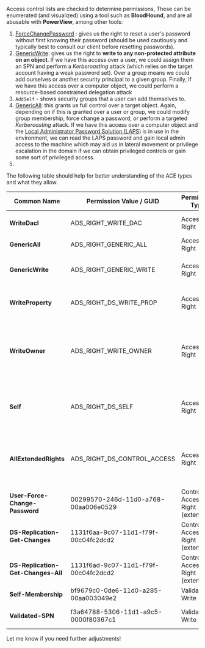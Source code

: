 Access control lists are checked to determine permissions, These can be enumerated (and visualized) using a tool such as **BloodHound**, and are all abusable with **PowerView**, among other tools: 
 1. [ForceChangePassword](https://bloodhound.readthedocs.io/en/latest/data-analysis/edges.html#forcechangepassword) : gives us the right to reset a user's password without first knowing their password (should be used cautiously and typically best to consult our client before resetting passwords).
 2. [GenericWrite](https://bloodhound.readthedocs.io/en/latest/data-analysis/edges.html#genericwrite): gives us the right to **write to any non-protected attribute on an object**. If we have this access over a user, we could assign them an SPN and perform a _Kerberoasting_ attack (which relies on the target account having a weak password set). Over a group means we could add ourselves or another security principal to a given group. Finally, if we have this access over a computer object, we could perform a resource-based constrained delegation attack
 3. `AddSelf` - shows security groups that a user can add themselves to.
 4.  [GenericAll](https://bloodhound.readthedocs.io/en/latest/data-analysis/edges.html#genericall): this grants us full control over a target object. Again, depending on if this is granted over a user or group, we could modify group membership, force change a password, or perform a targeted _Kerberoasting_ attack. If we have this access over a computer object and the [Local Administrator Password Solution (LAPS)](https://www.microsoft.com/en-us/download/details.aspx?id=46899) is in use in the environment, we can read the LAPS password and gain local admin access to the machine which may aid us in lateral movement or privilege escalation in the domain if we can obtain privileged controls or gain some sort of privileged access.
 5.  

The following table should help for better understanding of the ACE types and what they allow.


| **Common Name**              | **Permission Value / GUID**            | **Permission Type**                | **Description**                                                                                                                                             |
|-------------------------------|----------------------------------------|-------------------------------------|-------------------------------------------------------------------------------------------------------------------------------------------------------------|
| **WriteDacl**                 | ADS_RIGHT_WRITE_DAC                   | Access Right                       | Edit the object's DACL (i.e., "inbound" permissions).                                                                                                      |
| **GenericAll**                | ADS_RIGHT_GENERIC_ALL                 | Access Right                       | Combination of almost all other rights.                                                                                                                     |
| **GenericWrite**              | ADS_RIGHT_GENERIC_WRITE               | Access Right                       | Combination of write permissions (Self, WriteProperty) among other things.                                                                                   |
| **WriteProperty**             | ADS_RIGHT_DS_WRITE_PROP               | Access Right                       | Edit one of the object's attributes. The attribute is referenced by an "ObjectType GUID".                                                                    |
| **WriteOwner**                | ADS_RIGHT_WRITE_OWNER                 | Access Right                       | Assume the ownership of the object (new owner = attacker). Cannot be set to another user. With "SeRestorePrivilege," an arbitrary owner can be specified.    |
| **Self**                      | ADS_RIGHT_DS_SELF                     | Access Right                       | Perform "Validated writes" (edit an attribute's value and have it verified by AD). Referenced by an "ObjectType GUID".                                       |
| **AllExtendedRights**         | ADS_RIGHT_DS_CONTROL_ACCESS           | Access Right                       | Perform "Extended rights." Unrestricted with "AllExtendedRights" or restricted by specifying the extended right in the "ObjectType GUID".                   |
| **User-Force-Change-Password**| 00299570-246d-11d0-a768-00aa006e0529  | Control Access Right (extended)    | Change the password of the object without knowing the previous one.                                                                                         |
| **DS-Replication-Get-Changes**| 1131f6aa-9c07-11d1-f79f-00c04fc2dcd2  | Control Access Right (extended)    | One of the two extended rights needed to operate a DCSync.                                                                                                  |
| **DS-Replication-Get-Changes-All** | 1131f6ad-9c07-11d1-f79f-00c04fc2dcd2  | Control Access Right (extended)    | One of the two extended rights needed to operate a DCSync.                                                                                                  |
| **Self-Membership**           | bf9679c0-0de6-11d0-a285-00aa003049e2  | Validate Write                     | Edit the "member" attribute of the object.                                                                                                                  |
| **Validated-SPN**             | f3a64788-5306-11d1-a9c5-0000f80367c1  | Validate Write                     | Edit the "servicePrincipalName" attribute of the object.                                                                                                    |

Let me know if you need further adjustments!
